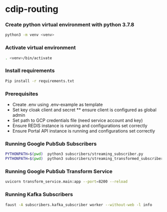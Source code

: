 # cdip-routing

### Create python virtual environment with python 3.7.8
```bash
python3 -m venv <venv>
```

### Activate virtual environment
```bash
. <venv>/bin/activate
```

### Install requirements
```bash
Pip install -r requirements.txt
```

### Prerequisites
* Create .env using .env-example as template
* Set key cloak client and secret
** ensure client is configured as global admin
* Set path to  GCP credentials file (need service account and key)
* Ensure REDIS instance is running and configurations set correctly
* Ensure Portal API instance is running and configurations set correctly

### Running Google PubSub Subscribers
```bash
PYTHONPATH=$(pwd)  python3 subscribers/streaming_subscriber.py
PYTHONPATH=$(pwd)  python3 subscribers/streaming_transformed_subscriber.py
```

### Running Google PubSub Transform Service
```bash
uvicorn transform_service.main:app --port=8200 --reload
```

### Running Kafka Subscribers
```bash
faust -A subscribers.kafka_subscriber worker --without-web -l info
```

